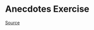 # Anecdotes Exercise

[Source](https://fullstackopen.com/en/part1/a_more_complex_state_debugging_react_apps#exercises-1-6-1-14)